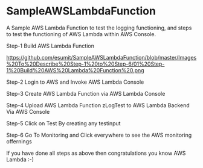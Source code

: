 # SampleAWSLambdaFunction
A Sample AWS Lambda Function to test the logging functioning, and steps to  test the functioning of AWS Lambda within AWS Console.

Step-1 Build AWS Lambda Function 

https://github.com/esumit/SampleAWSLambdaFunction/blob/master/Images%20To%20Describe%20Step-1%20to%20Step-6/01%20Step-1%20Build%20AWS%20Lambda%20Function%20.png

Step-2 Login to AWS and Invoke AWS Lambda Console

Step-3 Create AWS Lambda Function via AWS  Lambda Console

Step-4 Upload AWS Lambda Function zLogTest to AWS Lambda Backend Via AWS Console

Step-5 Click on Test By creating any testinput 

Step-6 Go To Monitoring and Click everywhere to see the AWS monitoring offernings 

If you have done all steps as above then congratulations you know AWS Lambda :-)

